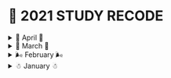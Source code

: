 # 🧾 2021  STUDY RECODE

<details>
<summary>🌼 April 🌼</summary>
 
 #### 📖 4월 19일 
 * [초보자를 위한 리액트 200제](https://github.com/my-choe/react200)  
   * [`React 코로나 확진자 정보 with Kakao Map`](https://github.com/my-choe/reactMapKakao)
   * [`191` 확진자 위치에 마커 추가하기](https://github.com/my-choe/reactMapKakao/commit/2c6e58d24e6f66854ca1aa4ac3e6a52501755eed)
   * [`192` 확진자 위치에 이미지 마커 추가하기](https://github.com/my-choe/reactMapKakao/commit/5c62c5b1c229de39bb1d7259cfcbad1ed3877fad)
   * [`193` 마커에 클러스터러 사용하기](https://github.com/my-choe/reactMapKakao/commit/b8abe872d5a82e1dca9c068cec7ba86323a25449)
   * [`194` 확진자정보 커스텀오버레이로 표시하기](https://github.com/my-choe/reactMapKakao/commit/21ab831d6f5d4c932ddfb799f171f265bb0c794b)
   * [`197` EC2 서버에 81 포트 설정하기](https://github.com/my-choe/reactMapKakao/commit/9c82adf4c5e339b074ff4ce0df474bdb99aa0ebc)

 #### 📖 4월 15일 
 * [초보자를 위한 리액트 200제](https://github.com/my-choe/react200)  
    * [`172` 스케줄러 만들기 2 - node-cron 패키지 사용하기](https://github.com/my-choe/react200/commit/6cc4081ef96ae9e0f6c428c018f774a72d77efc3)
    * [`173` 스케줄러 만들기 3 - 특정 시간에 insert 쿼리 실행하기](https://github.com/my-choe/react200/commit/7e88169005f56e73d9ada1bd657eb73ecd35db26)

 #### 📖 4월 14일 
 * [초보자를 위한 리액트 200제](https://github.com/my-choe/react200)  
    * [`158` 로그인 회원에게 권한 허용하기 - 쿠키에서 회원정보 불러오기](https://github.com/my-choe/react200/commit/07cd34e18de964c4c7c443db6d0496eecc0709f3)
    * [`160` 로그인 상태에서만 header 표시하기, 로그아웃 구현하기](https://github.com/my-choe/react200/commit/a8aebfd2b46ab2418e9015a05e560d14289e8c75)
    * [`161` 비밀번호 재설정 메일 템플릿 만들기](https://github.com/my-choe/react200/commit/953db2f7c7ca9d6ff97d5e5472bdc8f38c13e926)
    * [`162` 메일발송 api 만들기 - nodemailer 패키지 사용하기](https://github.com/my-choe/react200/commit/1eb840508bf8faf4c10f688ee34d6da40ba41fb2)
    * [`163` 비밀번호 조회 api만들기 - 라우터 분기, 쿼리 추가하기](https://github.com/my-choe/react200/commit/4a8672c760341245c2d6373a0b7ee8428616558e)
    * [`164` 아이디와 회원명으로 비밀번호 조회 api 호출하기](https://github.com/my-choe/react200/commit/6e795d756192c57f4fc0a42ee6ec88a36606075b)
    * [`168` 이메일 토큰으로 사용자 인증하기](https://github.com/my-choe/react200/commit/ea4677f30968b8f3f13909ee8cfd733d83d321a2)
    * [`169` 비밀번호 수정 api 만들기 - 라우터 분기, 쿼리 추가하기](https://github.com/my-choe/react200/commit/a2d4a96c4deecf408b04d283ce2ed2613b916a53)
    * [`170` 비밀번호 수정 api 호출하기](https://github.com/my-choe/react200/commit/627cf38bb79e5e99d7ace31c66f5e24daad6f46b)

 #### 📖 4월 13일 
 * [초보자를 위한 리액트 200제](https://github.com/my-choe/react200)  
    * [`148` REACT 회원 가입 페이지 만들기 1 - 입력 form 만들기](https://github.com/my-choe/react200/commit/027a9790fca8509de74fcd7bba54962c559e1967)
    * [`152` NODE 로그인 api 만들기 1 - 라우터 분기, 쿼리 추가하기](https://github.com/my-choe/react200/commit/716929acb8cc976aa1589e93b610d3ece28e50a1)
    * [`153` NODE 로그인 api 만들기 2 - bcrypt로 비밀번호 비교하기](https://github.com/my-choe/react200/commit/3c9dcc41b5f07ca0d6a86841df32006b6803bff4)
    * [`154` REACT 로그인 페이지 만들기 - 로그인 api 호출하기](https://github.com/my-choe/react200/commit/f0eb89396cd21e143b73828e26dcdbc0d81b6610)
    * [`155` 회원 정보 암호화 api 만들기 - jwt로 회원정보 암호화하기](https://github.com/my-choe/react200/commit/53151a870d455de4697c32566b78f9fde3d64d09)
    * [`156` REACT 쿠키로 로그인 유지하기 - 쿠키에 회원 정보 저장하기](https://github.com/my-choe/react200/commit/74f93f77e7f00416afac536aca110b4941264876)
    * [`157` 회원정보 복호화 api 만들기 - jwt로 회원정보 복호화하기](https://github.com/my-choe/react200/commit/b5632ece11d5a4deef92836471857f8399b2cdc6)

 #### 📖 4월 12일 
 * [초보자를 위한 리액트 200제](https://github.com/my-choe/react200)  
    * [`140` REACT 등록 페이지 만들기 - 파일, 이미지 업로드 api 호출하기](https://github.com/my-choe/react200/commit/860308ce70508eeeb437a89c83b957eb322b262b)
    * [`142` REACT 상세 조회 페이지 만들기 - 파일, 이미지명 표시하기](https://github.com/my-choe/react200/commit/1dbd5855c1402b3892426d4d7b6c2c2370830eb5)
    * [`146` NODE 회원가입 api 만들기 1 - bcrypt로 암호화하기](https://github.com/my-choe/react200/commit/5f551a5d3b8cf7ba4c3cbacec0d7fbeb4e1c7657)
    * [`147` NODE 회원 가입 api 만들기 2 - insert 쿼리 추가하기](https://github.com/my-choe/react200/commit/efea8770eef5a5d6649cd2a1371f33b4af5ba750)


 #### 📖 4월 9일 
 * [초보자를 위한 리액트 200제](https://github.com/my-choe/react200)   
    * [`134` NODE 수정 api 만들기 2 - update 쿼리 추가, response 처리하기](https://github.com/my-choe/react200/commit/15fd5d1dfc9b31816a65041ee02a0af60a034769)
    * [`135` REACT 수정 페이지 만들기](https://github.com/my-choe/react200/commit/a53a8f80a76e3b341635ee40c948420ec7d5ba6a)
    * [`136` NODE 삭제 api 만들기 1 - delete 라우터 분기하기](https://github.com/my-choe/react200/commit/a696e58d7513467b5256539a76a293300547ed73)
    * [`137` NODE 삭제 api 만들기 2 - delete 쿼리 추가, response 처리하기](https://github.com/my-choe/react200/commit/0bb26f831572f885c16d299baf0464814381ed4e)
    * [`138` REACT 리스트 페이지 삭제 기능 구현하기](https://github.com/my-choe/react200/commit/12232c98820dce0aaf446089ed7a47320c54e13f)
    * [`139` 파일, 이미지 업로드 api 만들기 - multer 패키지 사용하기](https://github.com/my-choe/react200/commit/ec0da10b3c3f8bf9459de410f78aa1d926723a63)

  
 #### 📖 4월 8일 
 * [초보자를 위한 리액트 200제](https://github.com/my-choe/react200)   
    * [`131` REACT 상세조회 페이지 만들기](https://github.com/my-choe/react200/commit/513c8b874a515e8bf4152f3cc8f6eb5b18067ffd)
    * [`132` NODE 상세조회 페이지 만들기 - select 쿼리 where절 추가하기](https://github.com/my-choe/react200/commit/2e01c77878fbb19ae96096a43a1bed42cba7b60b)
    * [`133` NODE 수정 api 만들기 1 - update 라우터 분기하기](https://github.com/my-choe/react200/commit/719d231cbee2c602c81550a2f34deb2e94e7af61)
  
 #### 📖 4월 7일 
 * [초보자를 위한 리액트 200제](https://github.com/my-choe/react200) 
    * [`127` DB 연결 풀 구현하기](https://github.com/my-choe/react200/commit/d7b2141e7022ba0851c4fd3cd800caa36a28dc0b)
    * [`128` NODE 등록 api 만들기 1 - insert 라우터 분기하기](https://github.com/my-choe/react200/commit/f3ff84ee9b31832a00250b29661d77f3022fd404)
    * [`129` NODE 등록 api 만들기 2 - insert쿼리 추가, response 처리하기](https://github.com/my-choe/react200/commit/80ebce9fcfcb653694a61a9b3dcb8d178da389ed)
    * [`130` REACT 등록 페이지 만들기](https://github.com/my-choe/react200/commit/b2499f440de6ecd31e351af591b8b0720c24c720)
  
 #### 📖 4월 6일 
 * [초보자를 위한 리액트 200제](https://github.com/my-choe/react200)     
    * [`108` node서버 api 호출하기](https://github.com/my-choe/react200/commit/2dc10f0420076af0102fce00e1543ed998b0da39)
    * [`109` react 서버와 node 서버를 프록시로 연결하기](https://github.com/my-choe/react200/commit/cc373f9e29c7d128552b55d75f6eda4f541989b9)
    * [`110` node 서버 api를 get로 json데이터 호출하기](https://github.com/my-choe/react200/commit/8bcdfbb5037acf506e3b59b4eeffb05dbc04fe3c)
    * [`111` node서버 api를 post로 json 데이터 호출하기](https://github.com/my-choe/react200/commit/5f283cc706bd0cec66ae4139c470fa358fc7befe)
    * [`112` concurrently로 react, node 서버 한 번에 구동하기](https://github.com/my-choe/react200/commit/8d19542a7c84fa4e2b104415347eaaaf15593e97)
    * [`122` NODE 조회 api 만들기1 - body-parser 패키지 사용하기](https://github.com/my-choe/react200/commit/3a8a439e8a4c07fc522b927eafde66086e67e163)
    * [`123` NODE 조회 api 만들기 2 - mysql 서버 연결하기](https://github.com/my-choe/react200/commit/6bb191968d506900922940423849c8aba8f15380)
    * [`124` NODE 조회 api 만들기3 -mybatis 패키지 사용하기](https://github.com/my-choe/react200/commit/0d71f76006ccf98714322b53093e3622a8a7acf3)
    * [`125` NODE 조회 api 만들기 4 - api 호출로 데이터 확인하기](https://github.com/my-choe/react200/commit/8369386a8eb3e0ecd147748a7b0e2e6e795768c0)
    * [`126` REACT 조회 페이지 만들기](https://github.com/my-choe/react200/commit/1515f94f14aa9ac3c2c1ab7e0d0b0dd99c98ef5b)

  
 #### 📖 4월 5일 
 * [초보자를 위한 리액트 200제](https://github.com/my-choe/react200)   
    * [`101` recharts로 LineChart구현하기2 - (서울시 유동 인구 데이터)](https://github.com/my-choe/react200/commit/db1de051810bd202ed07372d9ae7a5e3f8983f62)
    * [`102` recharts로 AreaChart 구현하기(서울시 유동인구 데이터)](https://github.com/my-choe/react200/commit/bd1278a4ad34428d01e2e01a95ecf0cf427d5151)
    * [`103` recharts로 BarChart 구현하기(서울시 유동인구 데이터)](https://github.com/my-choe/react200/commit/5a7e10424e02d6953158fbdb4a9354f46a1dfb24)
    * [`104` recharts로 ComposedChart구현하기(서울시 유동인구 데이터)](https://github.com/my-choe/react200/commit/ac9b9770f339ccf04e15a9ab6f3d46d694627723)
    * [`105` recharts로 ScatterChart 구현하기(서울시 유동인구 데이터)](https://github.com/my-choe/react200/commit/2e7873131f04b0096c1443a77b8af51ba7ff1cdd)
    * [`106`,`107` node.js express 프레임워크 설치하기, node 서버 구동하기](https://github.com/my-choe/react200/commit/a35937f0931e6afb097378e3e10a9f97cafdddd5)
 
#### 📖 4월 2일 
 * [초보자를 위한 리액트 200제](https://github.com/my-choe/react200)  
   * [`100` recharts로 LineChart 구현하기 1](https://github.com/my-choe/react200/commit/e14943d4c4e52856cb6bfaefee59029b1f77e568)

</details>

<details>
<summary>🌱 March 🌱</summary>

#### 📖 3월 31일 
 * [초보자를 위한 리액트 200제](https://github.com/my-choe/react200)  
    * [`099` 서울시 유동인구데이터 사용하기4 - axios로 api 호출하기](https://github.com/my-choe/react200/commit/12b0f042bd6c5b534570a28269aa4602f9e910ba)

#### 📖 3월 30일 
 * [초보자를 위한 리액트 200제](https://github.com/my-choe/react200)  
    * [`096` 서울시 유동인구 데이터 사용하기 1 - 리스트 페이지 만들기](https://github.com/my-choe/react200/commit/7604fe42e79e8570dbf61d902efd4dc797c901d0)

#### 📖 3월 25일 
 * [초보자를 위한 리액트 200제](https://github.com/my-choe/react200)  
    * [`085` react-cookies save 사용하기](https://github.com/my-choe/react200/commit/98282b98023e072ff6cec003c3983b612d7345d3)
    * [`086` react-cookies load 사용하기](https://github.com/my-choe/react200/commit/5e5c320df6f46afd24a80f5e4cb8d37020965905)
    * [`087` react-cookies remove 사용하기](https://github.com/my-choe/react200/commit/51664d871c0e0b4bdf3f963da6ea5a7fdaef64ac)
    * [`088` react-router-dom BrowserRouter 사용하기](https://github.com/my-choe/react200/commit/8df81703dba39da6e1e328a85a50da9b2ab92538)
    * [`089` react-router-dom Route사용하기](https://github.com/my-choe/react200/commit/aabfd1dfc122cecba53777237d01b2667e8a09ac)
    * [`090` react-roter-dom Link 사용하기](https://github.com/my-choe/react200/commit/7f55a4786f87acdb4459485d908a1b9654b5897c)
    * [`091` header, footer 구현하기](https://github.com/my-choe/react200/commit/f377c08ff7c98aae3dd60fa0ae2905d96b353e9d)
    * [`092` home페이지 만들기](https://github.com/my-choe/react200/commit/04c9d5f4ec4121c7a6044890bddf286c5d1665d4)
    * [`093` 〈react img〉태그 사용하기](https://github.com/my-choe/react200/commit/cbfa1978f95f199679e2fdb366aae4e1c11e9332)
    * [`094` lodash 디바운스 사용하기](https://github.com/my-choe/react200/commit/41b4ba5231db532c3c13fad8f99f31335f186794)
    * [`095` lodash 스로틀 사용하기](https://github.com/my-choe/react200/commit/3b711b00a7ff625dcf4a36a5a70b86dd4aeadabf)
 
#### 📖 3월 24일 
 * [초보자를 위한 리액트 200제](https://github.com/my-choe/react200)  
    * [`072` submit이벤트 사용하기(onSubmit)](https://github.com/my-choe/react200/commit/c715298ca4b0f360649f78e4b7030fa9a2239e74)
    * [`073` Ref 사용하기](https://github.com/my-choe/react200/commit/c8517262fd3ba7dac9decd22a9c7a4fe0cc6410e)
    * [`074` 커링함수 구현하기](https://github.com/my-choe/react200/commit/038664a0bab3cd0451816e17469e793759f5808b)
    * [`075` 하이오더 컴포넌트 구현하기](https://github.com/my-choe/react200/commit/a643fb871bf2fb47e3bf196503a19d2265d56c14)
    * [`076` 컨텍스트 api 사용하기](https://github.com/my-choe/react200/commit/4d5d1cc98585b6bd96f9d869b049cd2c49db31c7)
    * [`077` 컨텍스트로 부모 데이터 변경하기](https://github.com/my-choe/react200/commit/b98fbca7a327153cc67940b4824ffb89044e2a8c)
    * [`078` redux 리듀서로 스토어 생성하기](https://github.com/my-choe/react200/commit/933b0d6d9429e292e87545cfae00b8528956a8a0)
    * [`079` redux 스토어 상속과 디스패치 함수 실행하기](https://github.com/my-choe/react200/commit/54bee7df2229375860a8524fdb0a2cd40903a43e)
    * [`080` redux 리듀서에서 스토어 데이터 변경하기](https://github.com/my-choe/react200/commit/1702e3d9ad82eb92b6c0478dcc177abebe92f538)
    * [`081` react-redux로 스토어 상속하기](https://github.com/my-choe/react200/commit/f19875ecf69554766230d1ad4bbded151a1e3114)
    * [`082` react-redux로 스토어 데이터 사용하기](https://github.com/my-choe/react200/commit/ee4074c0d02ae5035c29a5e6dcb437458789898c)
    * [`083` react-redux로 스토어 데이터 변경하기](https://github.com/my-choe/react200/commit/724f8e2f476b569c50898358b8c3bc27434a04c4)
    * [`084` redux 미들웨어 사용하기](https://github.com/my-choe/react200/commit/262420b0f41098356af6cdd632773fe7c6bee409) 
 
#### 📖 3월 23일 
 * [초보자를 위한 리액트 200제](https://github.com/my-choe/react200)  
    * [`051` reactstrap Popovers 사용하기](https://github.com/my-choe/react200/commit/9ea437cb7ced05ce1684acb8568e4becad3d693b)
    * [`052` reactstrap Progress 사용하기](https://github.com/my-choe/react200/commit/133be8c53760fc8ff6aa8e48fbb74897d3ffb2c1)
    * [`053` reactstrap Spinner 사용하기](https://github.com/my-choe/react200/commit/304628b972339a1cd450d46b2c8b0e4023f94146)
    * [`054` reactstrap Table 사용하기](https://github.com/my-choe/react200/commit/95ac034868d3b1e08b6e35dff0c0f5f3290a172a)
    * [`055` reactstrap Tab 사용하기](https://github.com/my-choe/react200/commit/399609f3e5a513ae2fe6908c61e46f3b55312d4c)
    * [`056` sweetalert2 Basic 사용하기](https://github.com/my-choe/react200/commit/772c671115c2021376231a21d7d4a80ce1a6a924)
    * [`057` sweetalert2 position 사용하기](https://github.com/my-choe/react200/commit/d54771021b87e51f87eb59260d07905d494d1940)
    * [`058` sweetalert2 confirm 사용하기](https://github.com/my-choe/react200/commit/817515e8a22ba614c407300e4103bca371f0b8a1)
    * [`059` fetch get 호출하기](https://github.com/my-choe/react200/commit/5a1fcb2ce9c2fdf15569656d994ce0f86e3779b2)
    * [`060` fetch post 호출하기](https://github.com/my-choe/react200/commit/d775b1a7b183d310777d7959e15fc9357ff75fbd)
    * [`061` axios get 사용하기](https://github.com/my-choe/react200/commit/31e48e7155af6caf603629700c931951f06cab1e)
    * [`062` axios post 사용하기](https://github.com/my-choe/react200/commit/1319a638121755dec929239d7fd5f24074a5958c)
    * [`063` 콜백 함수 사용하기](https://github.com/my-choe/react200/commit/26079244316f7ea634651471a3ba0456167f417e)
    * [`064` Promise then 사용하기](https://github.com/my-choe/react200/commit/f7b805c0b608bb44235302bee8079d6c17caa7cd)
    * [`065` Promise catch 사용하기](https://github.com/my-choe/react200/commit/35fe8c3c17b007ca70d3c251ba52eef5e7ba2c1b)
    * [`066` click이벤트 사용하기(onClick)](https://github.com/my-choe/react200/commit/12267432508372c3c19f8674a82d3299fd819d62)
    * [`067` change이벤트 사용하기(onChange)](https://github.com/my-choe/react200/commit/7af383f1f4def1a445505bf0a2f0bb17140db093)
    * [`068` mousemove 이벤트 사용하기(onMouseMove)](https://github.com/my-choe/react200/commit/22a0bc5e5e9d886fcc1faf0719964c3a6d7a1ec9)
    * [`069` mouseover 이벤트 사용하기(onMouseOver)](https://github.com/my-choe/react200/commit/47cf2ab9a670304895e537f5d35d177acff44b21)
    * [`070` mouseout 이벤트 사용하기(onMouseOut)](https://github.com/my-choe/react200/commit/30059a8658854ee0cfc5edad2c0e9412b9c7824f)
    * [`071` key 이벤트 사용하기(onKeyDown, onKeyPress, onKeyUp)](https://github.com/my-choe/react200/commit/867be1ce976fde739cdc26efbf9b0c97965ecf59)

* [Centos8 Linux](https://github.com/my-choe/TIL/tree/main/Linux/Centos8)
  * [01. 가상머신&VMWare](https://github.com/my-choe/TIL/blob/main/Linux/Centos8/01_%EA%B0%80%EC%83%81%EB%A8%B8%EC%8B%A0%26VMWare.md)
  * [02. CentosOS Linux](https://github.com/my-choe/TIL/blob/main/Linux/Centos8/02_CentOS_Linux.md)
  * [03. 필수개념과 명령어(사용자와 그룹&링크)](https://github.com/my-choe/TIL/blob/main/Linux/Centos8/03_%ED%95%84%EC%88%98%EA%B0%9C%EB%85%90%EA%B3%BC_%EB%AA%85%EB%A0%B9%EC%96%B4(%EC%82%AC%EC%9A%A9%EC%9E%90%EC%99%80_%EA%B7%B8%EB%A3%B9%26%EB%A7%81%ED%81%AC).md)
  * [04. 필수개념과 명령어(RPM&DNF)](https://github.com/my-choe/TIL/blob/main/Linux/Centos8/04_%ED%95%84%EC%88%98%EA%B0%9C%EB%85%90%EA%B3%BC_%EB%AA%85%EB%A0%B9%EC%96%B4(RPM%26DNF).md)
  * [05. 필수개념과 명령어(파일&Cron과At)](https://github.com/my-choe/TIL/blob/main/Linux/Centos8/05_%ED%95%84%EC%88%98%EA%B0%9C%EB%85%90%EA%B3%BC_%EB%AA%85%EB%A0%B9%EC%96%B4(%ED%8C%8C%EC%9D%BC%26Cron%EA%B3%BCAt).md)
  * [06. 필수개념과 명령어(네트워크)](https://github.com/my-choe/TIL/blob/main/Linux/Centos8/06_%ED%95%84%EC%88%98%EA%B0%9C%EB%85%90%EA%B3%BC_%EB%AA%85%EB%A0%B9%EC%96%B4(%EB%84%A4%ED%8A%B8%EC%9B%8C%ED%81%AC).md)
  * [07. 필수개념과 명령어(검색,프로세스,데몬,커널컴파일)](https://github.com/my-choe/TIL/blob/main/Linux/Centos8/07_%ED%95%84%EC%88%98%EA%B0%9C%EB%85%90%EA%B3%BC_%EB%AA%85%EB%A0%B9%EC%96%B4(%EA%B2%80%EC%83%89%2C%ED%94%84%EB%A1%9C%EC%84%B8%EC%8A%A4%2C%EB%8D%B0%EB%AA%AC%2C%EC%BB%A4%EB%84%90%EC%BB%B4%ED%8C%8C%EC%9D%BC).md)
  * [08. 셸 스크립트](https://github.com/my-choe/TIL/blob/main/Linux/Centos8/08_%EC%85%B8%20%EC%8A%A4%ED%81%AC%EB%A6%BD%ED%8A%B8.md)
  * [09. 원격지 시스템 관리](https://github.com/my-choe/TIL/blob/main/Linux/Centos8/09_%EC%9B%90%EA%B2%A9%EC%A7%80_%EC%8B%9C%EC%8A%A4%ED%85%9C_%EA%B4%80%EB%A6%AC.md)
  * [10. 데이터베이스 서버](https://github.com/my-choe/TIL/blob/main/Linux/Centos8/10_%EB%8D%B0%EC%9D%B4%ED%84%B0%EB%B2%A0%EC%9D%B4%EC%8A%A4_%EC%84%9C%EB%B2%84.md)
  * [11. 웹/NFS/Samba/방화벽서버](https://github.com/my-choe/TIL/blob/main/Linux/Centos8/11_%EC%9B%B9%26NFS%26Samba%26%EB%B0%A9%ED%99%94%EB%B2%BD%EC%84%9C%EB%B2%84.md)
 
#### 📖 3월 22일 
 * [초보자를 위한 리액트 200제](https://github.com/my-choe/react200) 
    * [`043` reactstrap Fade 사용하기](https://github.com/my-choe/react200/commit/bb180a7ee0b7005f89f0b69470a3457bea63a384)
    * [`044` reactstrap Form 사용하기](https://github.com/my-choe/react200/commit/b61c55777659e9b6fd265475bf52b8035cf8bf0c)
    * [`045` reactstrap Input Group 사용하기](https://github.com/my-choe/react200/commit/ec198626b36c05bffa2dc907830c148d50bddf1c)
    * [`046` reactstrap Jumbotron 사용하기](https://github.com/my-choe/react200/commit/68f3a3eaeb35551c7ea86d3546f669ece1b061f3)
    * [`047` reactstrap List Group 사용하기](https://github.com/my-choe/react200/commit/b5af53517ad1bd4c36aac582fd35e1b99d1d2331)
    * [`048` reactstrap Modal 사용하기](https://github.com/my-choe/react200/commit/2209ce07a08b85d4e596a76472bbe6a961c2db77)
    * [`049` reactstrap Navbar 사용하기](https://github.com/my-choe/react200/commit/8e81233fc363fff227e0d1bcbc4a9d017f5b43a5)
    * [`050` reactstrap Pagination 사용하기](https://github.com/my-choe/react200/commit/29c390719aa7abc1bde70712df02a9a3a219e9ad)
 
#### 📖 3월 19일 
 * [초보자를 위한 리액트 200제](https://github.com/my-choe/react200) 
   * [`037` reactstrap Button Dropdown 사용하기](https://github.com/my-choe/react200/commit/d060056325fa6b6f509a3878354ad5f72d274eac)
   * [`038` reactstrap Button Group 사용하기](https://github.com/my-choe/react200/commit/b95ba20aa9d5aae20e3c8850ed65680646fcfb6d)
   * [`039` reactstrap Buttons 사용하기](https://github.com/my-choe/react200/commit/384e2aa76ae69ccf79e452309da67dcae61562dc)
   * [`040` reactstrap Card 사용하기](https://github.com/my-choe/react200/commit/8b29f0da625f20118c282002f784b7745c82072e)
   * [`041` reactstrap Carousel 사용하기](https://github.com/my-choe/react200/commit/f84a6e13edaad718170e8411ddbab716ddb1b983)
   * [`042` reactstrap Collapse 사용하기](https://github.com/my-choe/react200/commit/2d4ad5a5ac09452ea58ce598f3293109eabdbfac)

#### 📖 3월 18일 
 * [초보자를 위한 리액트 200제](https://github.com/my-choe/react200) 
   * [`036` reactstrap Breadcrumbs 사용하기](https://github.com/my-choe/react200/commit/c512f0786eb5fe9694422cdf484cf7da68111fcf)

#### 📖 3월 17일 
 * [초보자를 위한 리액트 200제](https://github.com/my-choe/react200) 
   * [`035` reactstrap Badge 사용하기](https://github.com/my-choe/react200/commit/444b73b1356dc30ef291d3c6766ddc60048eacac)

 #### 📖 3월 16일 
 * [초보자를 위한 리액트 200제](https://github.com/my-choe/react200)
   * [`033` map()으로 element 반환하기](https://github.com/my-choe/react200/commit/178b27af174ecb472ad1f5c0678918bd90b394ef)
   * [`034` reactstrap Alerts 사용하기](https://github.com/my-choe/react200/commit/2599dbd348f494a8ed0238b872e04f8e5f611493)
 
 #### 📖 3월 15일 
 * [초보자를 위한 리액트 200제](https://github.com/my-choe/react200)
   * [`031` hook 사용하기](https://github.com/my-choe/react200/commit/8da1c2c60c157ced7771748f1dd19de09f1a52ed)
   * [`032` Fragments 사용하기](https://github.com/my-choe/react200/commit/8a8ccbcf1fee0bc670915f12fbda1d682eebd39f)
 
#### 📖 3월 12일 
 * [초보자를 위한 리액트 200제](https://github.com/my-choe/react200)
   * [`028` PureComponent 사용하기(class형 컴포넌트)](https://github.com/my-choe/react200/commit/7468a3253b2206abc02259ad4da7b2ed668c752b)
   * [`029` shallow-equal 사용하기(class형 컴포넌트)](https://github.com/my-choe/react200/commit/7801ef626b5f905f91fdb8106a406f48354a4cef)
   * [`030` 함수형 컴포넌트 사용하기](https://github.com/my-choe/react200/commit/16a4032a5bf07504c44244c8e674a571b7e4e93f)
 
#### 📖 3월 6일 
 * [초보자를 위한 리액트 200제](https://github.com/my-choe/react200)
   * [`027` Component 사용하기(class형 컴포넌트)](https://github.com/my-choe/react200/commit/ed945d758c887a2e2d22870281b9a5eb3f3c53b5)

</details>




<details>
<summary>🌬 February 🌬</summary>
 
#### 📖 2월 24일  
 * [초보자를 위한 리액트 200제](https://github.com/my-choe/react200)
    * [`021` props를 필수 값으로 사용하기](https://github.com/my-choe/react200/commit/b9b094f9c60a9efcaada8e010802b870b7c87ffc)
    * [`022` props를 기본값으로 정의하기](https://github.com/my-choe/react200/commit/9642bca5266cc8af97d7f3bde46b7718705f10e7)
    * [`023` props의 자식 Component에 node 전달하기](https://github.com/my-choe/react200/commit/d45829dc3f4efdc0bb620dc3db72583ce24821a1)
    * [`024` state사용하기](https://github.com/my-choe/react200/commit/52dc54476d16f7ed0250284e2b59229e9ae89d87)
    * [`025` setState() 함수 사용하기](https://github.com/my-choe/react200/commit/5be47387b9862f891a7dca20967f3b2bfaf0c5f9)
    * [`026` state를 직접 변경한 후 forceUpdate() 함수 사용하기](https://github.com/my-choe/react200/commit/49cefc39775e91ee8549da8578fcecb0a8a20847)
   
#### 📖 2월 23일  
 * [초보자를 위한 리액트 200제](https://github.com/my-choe/react200)
    * [`017` props 사용하기](https://github.com/my-choe/react200/commit/0f14bb85609bd1f2505b83ad6f9b7e7a4224291b)
    * [`018` props 자료형 선언하기](https://github.com/my-choe/react200/commit/1513b7af8b3fe379e5c08d1a95e32fa5075609ae)
    * [`019` props Boolean으로 사용하기](https://github.com/my-choe/react200/commit/d39496709bd46cf35a88650696862f8fa46457c8)
    * [`020` props 객체형으로 사용하기](https://github.com/my-choe/react200/commit/1c4e86cf7e5855b8eb6c4c14d302e451856bfb9c)
   
#### 📖 2월 22일  
 * [초보자를 위한 리액트 200제](https://github.com/my-choe/react200)
   * [`010` var, let, const 사용하기](https://github.com/my-choe/react200/commit/c77cfc884d616b22f2a2540c416e69992b40f921)
   * [`011` 전개 연산자 사용하기](https://github.com/my-choe/react200/commit/1ebd8e210ce1b8dc85f90f17256a17209347c045)
   * [`012` class 사용하기](https://github.com/my-choe/react200/commit/71a848cd130d326ca975e5001cd7e7710496328e)
   * [`013` 화살표 함수 사용하기](https://github.com/my-choe/react200/commit/22e6803981ad7feb572ebf92f2275c8379fcfe1b)
   * [`014` forEach()함수 사용하기](https://github.com/my-choe/react200/commit/afdb5f917225bd71f56cea40eac680e569745a53)
   * [`015` map()함수 사용하기](https://github.com/my-choe/react200/commit/f71b02ccaaebdfc7b15fd8016c9eb58cc6092d2a)
   * [`016` jquery 사용하기](https://github.com/my-choe/react200/commit/64b68908aa381f86a3ead0f3801628cdb45f7619)
   
#### 📖 2월 20일  
 * [초보자를 위한 리액트 200제](https://github.com/my-choe/react200)
    * [`008` 생명주기 함수 shouldComponentUpdate() 사용하기](https://github.com/my-choe/react200/commit/e7bef30bfcf3079dc6d3394499c7cef1a00b2fcd)
    * [`009` 템플릿 문자열 사용하기](https://github.com/my-choe/react200/commit/3fd4b2e6351cd8f0232b5c634120ebf039afa381)

   
#### 📖 2월 18일  
 * [초보자를 위한 리액트 200제](https://github.com/my-choe/react200)
   * [`004` 생명주기 함수 render() 사용하기](https://github.com/my-choe/react200/commit/0bb38c07db288726ca5b79174c8838425d905aff)
   * [`005` 생명주기 함수 constructor(props) 사용하기](https://github.com/my-choe/react200/commit/1ed114112a76324f6c4110e9121ac41a34362394)
   * [`006` 생명주기 함수 static getDerivedStateFormProps(props, state) 사용하기](https://github.com/my-choe/react200/commit/4d5f479aff69bc9357ca1d59c6048b0aadc97c9d)
   * [`007` 생명주기 함수 componentDidMount() 사용하기](https://github.com/my-choe/react200/commit/c14bfafd063ea9eba8ec9a121e32ad46f80ad138)
   
#### 📖 2월 17일  
 * [초보자를 위한 리액트 200제](https://github.com/my-choe/react200)
   * [`001` .jsx에 html 적용하기](https://github.com/my-choe/react200/commit/5d6ab0dbabd2c6b2da3a3b8b3ad8230f4a70b997)
   * [`002` .jsx에 css 적용하기](https://github.com/my-choe/react200/commit/49a8383bb8705416a76fff2f0145ff560668d812)
   * [`003` Component 사용하기](https://github.com/my-choe/react200/commit/27f8ed62bc1c4b59f48dcc3ae0f6ab2c0f3b6b89)
   
#### 📖 2월 14일  
 * [드림코딩by앨리 자바스크립트 최신문법](https://youtu.be/36HrZHzPeuY)

#### 📖 2월 13일
 * Cleancode 주석 부분 독서

#### 📖 2월 9일
 * [Jenkins](https://github.com/my-choe/TIL/tree/main/Jenkins)
    * [0. 젠킨스란?](https://github.com/my-choe/TIL/blob/main/Jenkins/0.%20%EC%A0%A0%ED%82%A8%EC%8A%A4%EB%9E%80%3F.md)
    * [1. 젠킨스 설치](https://github.com/my-choe/TIL/blob/main/Jenkins/1.%20%EC%A0%A0%ED%82%A8%EC%8A%A4%20%EC%84%A4%EC%B9%98.md)
* [Django](https://github.com/my-choe/TIL/tree/main/Django/Django%20%EC%B4%88%EB%B3%B4%20%EA%B0%80%EC%9D%B4%EB%93%9C)
    * [Django_개념정리](https://github.com/my-choe/TIL/blob/main/Django/Django%20%EC%B4%88%EB%B3%B4%20%EA%B0%80%EC%9D%B4%EB%93%9C/Django_%EA%B0%9C%EB%85%90%EC%A0%95%EB%A6%AC.md)
    
    
 
    
#### 📖 2월 7일
 * [노마드코더 바닐라JS](https://nomadcoders.co/javascript-for-beginners/lectures/1705)
    * #3 MAKE YOUR FIRST JS APP
      * 3.5 Making a To Do List part Two
      * 3.6 Making a To Do List part Three
      * 3.7 Image Background
      * 3.8 Getting the Weather part One Geolocation
      * 3.9 Getting the Weather part Two API 
      * [완성](https://github.com/my-choe/TIL/tree/main/VanillaJS/Chrome-App)

#### 📖 2월 5일
 * [노마드코더 바닐라JS](https://nomadcoders.co/javascript-for-beginners/lectures/1705)
    * #3 MAKE YOUR FIRST JS APP
      * 3.0 Making a JS Clock part One
      * 3.1 Making a JS Clock part Two
      * 3.2 Saving the User Name part One
      * 3.3 Saving the User Name part Two
      * 3.4 Making a To Do List part One
 
#### 📖 2월 4일
 * [노마드코더 바닐라JS](https://nomadcoders.co/javascript-for-beginners/lectures/1705)
    * #2 PRACTICE
      * 2.0 Your first JS Function
      * 2.1 More Function Fun
      * 2.2 JS DOM Functions
      * 2.3 Modifying the DOM with JS
      * 2.4 Events and event handlers
      * 2.5 If, else, and, or 
      * 2.6 DOM - If else - Function practice
      * 2.7 DOM - If else - Function practice Two
 
#### 📖 2월 3일
 * [노마드코더 바닐라JS](https://nomadcoders.co/javascript-for-beginners/lectures/1705)
    * #0 INTRODUCTION
      * 0.1 🚨 Read this First 🚨
      * 0.2 Requirements
      * 0.3 What are we building
    * #1 THEORY
      * 1.0 Why JS?
      * 1.1 Super Powers of JS
      * 1.2 ES5, ES6 ES....WTF!?!?!
      * 1.3 VanillaJS
      * 1.4 Hello World with Javascript
      * 1.5 What are we learning
      * 1.6 Your first JS Variable(변수!)
      * 1.7 let, const, var
      * 1.8 Data Types on JS 
      * 1.9 Organizing Data with Arrays
      * 1.10 Organizing Data with Objects
 
#### 📖 2월 2일
 * [노마드코더 파이썬](https://nomadcoders.co/python-for-beginners/lobby)
    * #4. 2020 BONUS CLASS
      * 4.2 Dynamic URLs and Templates
      * 4.3 Forms and Query Arguments
      * 4.4 Scrapper Integration
      * 4.5 Faster Scrapper
      * 4.6 Rendering Jobs!
      * 4.7 Export Route
      * 4.8 File Download
      * 4.9 Recap
      * 4.10 Conclusions
 
#### 📖 2월 1일
 * [노마드코더 파이썬](https://nomadcoders.co/python-for-beginners/lobby)
    * #4. 2020 BONUS CLASS
      * 4.0 Welcome to 2020 Update
      * 4.1 Introduction to Flask
</details>


<details>
<summary>☃ January ☃</summary>
 
#### - 1월 31일
📖 [노마드코더 파이썬](https://nomadcoders.co/python-for-beginners/lobby)
  * #3 GET READY FOR DJANGO
    * 3.0 Django is AWESOME
    * 3.1 #args ##kwargs
    * 3.2 Intro to Object Oriented Programming
    * 3.3 Methods part One
    * 3.4 Methods part Two
    * 3.5 Extending Classes
    * 3.6 Whats Next
 
#### - 1월 30일
📖 [노마드코더 파이썬](https://nomadcoders.co/python-for-beginners/lobby)
  * [WebScrapping 완료](https://github.com/my-choe/TIL/tree/main/Python/WebScrapping)
 
#### - 1월 29일
📖 [노마드코더 파이썬](https://nomadcoders.co/python-for-beginners/lobby)
  * #2 BUILDING A JOB SCRAPPER
      * 2.8 Extracting Loctaions and Finishing up
      * 2.9 StackOverFlow Pages
 
#### - 1월 28일
📖 [노마드코더 파이썬](https://nomadcoders.co/python-for-beginners/lobby)
  * #2 BUILDING A JOB SCRAPPER
      * 2.0 What is Web Scrapping
      * 2.1 What are We Building
      * 2.2 Navigating with Python
      * 2.3 Extraction Indeed Pages
      * 2.4 Extracting Indeed Pages part Two
      * 2.5 Requesting Each Page
      * 2.6 Extracting Ttitles
      * 2.7 Extracting Companies
  
#### - 1월 27일
📖 [노마드코더 파이썬](https://nomadcoders.co/python-for-beginners/lobby)
  * #1 THEORY

#### - 1월 26일
📖 [노마드코더 파이썬](https://nomadcoders.co/python-for-beginners/lobby)
  * #0 INTRODUCTION

#### - 1월 25일
📖 [Python Basic Grammar](https://github.com/my-choe/TIL/tree/main/Python/Python_Basic_Grammar)
  * [39. class 정리 - 클래스 기본적인 사용](https://github.com/my-choe/TIL/blob/main/Python/Python_Basic_Grammar/39_class%EC%A0%95%EB%A6%AC-%ED%81%B4%EB%9E%98%EC%8A%A4_%EA%B8%B0%EB%B3%B8%EC%A0%81%EC%9D%B8_%EC%82%AC%EC%9A%A9.md)  
  * [40. class 정리 - 클래스 속성과 인스턴스 속성](https://github.com/my-choe/TIL/blob/main/Python/Python_Basic_Grammar/40_class%EC%A0%95%EB%A6%AC-%ED%81%B4%EB%9E%98%EC%8A%A4_%EC%86%8D%EC%84%B1%EA%B3%BC_%EC%9D%B8%EC%8A%A4%ED%84%B4%EC%8A%A4_%EC%86%8D%EC%84%B1.md)
  * [41. class 정리 - 상속(inheritance)](https://github.com/my-choe/TIL/blob/main/Python/Python_Basic_Grammar/41_class%EC%A0%95%EB%A6%AC-%EC%83%81%EC%86%8D(inheritance).md)
  * [42. class 정리 - 정적메소드 @classmethod와 @staticmethod의 정리](https://github.com/my-choe/TIL/blob/main/Python/Python_Basic_Grammar/42_class%20%EC%A0%95%EB%A6%AC-%EC%A0%95%EC%A0%81%EB%A9%94%EC%86%8C%EB%93%9C%40classmethod%EC%99%80_%40staticmethod%EC%9D%98_%EC%A0%95%EB%A6%AC.md)
  * [43. class 정리 - 추상클래스(abstract class)](https://github.com/my-choe/TIL/blob/main/Python/Python_Basic_Grammar/43_class%20%EC%A0%95%EB%A6%AC-%EC%B6%94%EC%83%81%ED%81%B4%EB%9E%98%EC%8A%A4(abstract_class).md)
  * [44. class 정리 - 덕 타이핑(Duck Typing)](https://github.com/my-choe/TIL/blob/main/Python/Python_Basic_Grammar/44_class%EC%A0%95%EB%A6%AC-%EB%8D%95_%ED%83%80%EC%9D%B4%ED%95%91(Duck_Typing).md)

#### - 1월 24일
📖 [Python Basic Grammar(진행중)](https://github.com/my-choe/TIL/tree/main/Python/Python_Basic_Grammar)
  * [37. Set Comprehesions(Set 표현식)](https://github.com/my-choe/TIL/blob/main/Python/Python_Basic_Grammar/37_Generator(%EC%A0%9C%EB%84%A4%EB%A0%88%EC%9D%B4%ED%84%B0).md)
  * [38. itertools 모듈과 iterable에 유용한 내장함수](https://github.com/my-choe/TIL/blob/main/Python/Python_Basic_Grammar/38_itertools%EB%AA%A8%EB%93%88%EA%B3%BC_iterable%EC%97%90_%EC%9C%A0%EC%9A%A9%ED%95%9C_%EB%82%B4%EC%9E%A5%ED%95%A8%EC%88%98.md)

#### - 1월 23일
📖 [Python Basic Grammar(진행중)](https://github.com/my-choe/TIL/tree/main/Python/Python_Basic_Grammar)
  * [36.Iterable과 Iterator](https://github.com/my-choe/TIL/blob/main/Python/Python_Basic_Grammar/36_Iterable과_Iterator.md)

#### - 1월 22일
📖 [Python Basic Grammar(진행중)](https://github.com/my-choe/TIL/tree/main/Python/Python_Basic_Grammar)
  * [30. Programmer Error - 예외처리 되지 않는 에러](https://github.com/my-choe/TIL/blob/main/Python/Python_Basic_Grammar/30_Programmer_Error_%EC%98%88%EC%99%B8%EC%B2%98%EB%A6%AC_%EB%90%98%EC%A7%80_%EC%95%8A%EB%8A%94_%EC%97%90%EB%9F%AC.md)
  * [31.EAFP - 허락보다 용서구하는 것이 쉽다.](https://github.com/my-choe/TIL/blob/main/Python/Python_Basic_Grammar/31_EAFP_%ED%97%88%EB%9D%BD%EB%B3%B4%EB%8B%A4_%EC%9A%A9%EC%84%9C%EA%B5%AC%ED%95%98%EB%8A%94_%EA%B2%83%EC%9D%B4_%EC%89%BD%EB%8B%A4.md)
  * [32.OS별 처리](https://github.com/my-choe/TIL/blob/main/Python/Python_Basic_Grammar/32_OS%EB%B3%84_%EC%B2%98%EB%A6%AC.md)
  * [33.List Comprehesions(리스트 표현식)) 흐름과 Exception Handling](https://github.com/my-choe/TIL/blob/main/Python/Python_Basic_Grammar/33_List_Comprehesions(%EB%A6%AC%EC%8A%A4%ED%8A%B8_%ED%91%9C%ED%98%84%EC%8B%9D).md)
  * [34.Set Comprehesions(Set 표현식)](https://github.com/my-choe/TIL/blob/main/Python/Python_Basic_Grammar/34_Set_Comprehesions(Set_%ED%91%9C%ED%98%84%EC%8B%9D).md)
  * [35.Dictionary Comprehesions(Dictionary 표현식)](https://github.com/my-choe/TIL/blob/main/Python/Python_Basic_Grammar/35_Dictionary_Comprehesions(Dictionary_%ED%91%9C%ED%98%84%EC%8B%9D).md)
  
#### - 1월 21일
📖 [Python Basic Grammar(진행중)](https://github.com/my-choe/TIL/tree/main/Python/Python_Basic_Grammar)
  * [29.Exception(예외) 흐름과 Exception Handling](https://github.com/my-choe/TIL/blob/main/Python/Python_Basic_Grammar/29_Exception(%EC%98%88%EC%99%B8)%ED%9D%90%EB%A6%84%EA%B3%BC_Exception_Handling.md)

#### - 1월 20일
📖 [Python Basic Grammar(진행중)](https://github.com/my-choe/TIL/tree/main/Python/Python_Basic_Grammar)
  * [22. Docstring(문서화)](https://github.com/my-choe/TIL/blob/main/Python/Python_Basic_Grammar/22_Docstring(%EB%AC%B8%EC%84%9C%ED%99%94).md)
  * [23. shebang](https://github.com/my-choe/TIL/blob/main/Python/Python_Basic_Grammar/23_shebang.md)
  * [24. 함수의 인자(Argument) 전달](https://github.com/my-choe/TIL/blob/main/Python/Python_Basic_Grammar/24_%ED%95%A8%EC%88%98%EC%9D%98_%EC%9D%B8%EC%9E%90(Argument)%EC%A0%84%EB%8B%AC.md)
  * [25. 함수 인자(Arguments)](https://github.com/my-choe/TIL/blob/main/Python/Python_Basic_Grammar/25_%ED%95%A8%EC%88%98%EC%9D%B8%EC%9E%90(Arguments).md)
  * [26. Python(파이썬)의 타입 시스템](https://github.com/my-choe/TIL/blob/main/Python/Python_Basic_Grammar/26_Python%EC%9D%98_%ED%83%80%EC%9E%85_%EC%8B%9C%EC%8A%A4%ED%85%9C.md)
  * [27. 변수 scope](https://github.com/my-choe/TIL/blob/main/Python/Python_Basic_Grammar/27_%EB%B3%80%EC%88%98_scope.md)
  * [28. 모든 것은 객체다.](https://github.com/my-choe/TIL/blob/main/Python/Python_Basic_Grammar/28_%EB%AA%A8%EB%93%A0_%EA%B2%83%EC%9D%80_%EA%B0%9D%EC%B2%B4%EB%8B%A4.md)

#### - 1월 19일
📖 [Python Basic Grammar(진행중)](https://github.com/my-choe/TIL/tree/main/Python/Python_Basic_Grammar)
  * [21. Command line Arguments](https://github.com/my-choe/TIL/blob/main/Python/Python_Basic_Grammar/21_Command_line_Arguments.md)
  
#### - 1월 18일
📖 [Python Basic Grammar(진행중)](https://github.com/my-choe/TIL/tree/main/Python/Python_Basic_Grammar)
  * [14. tuple(튜플)](https://github.com/my-choe/TIL/blob/main/Python/Python_Basic_Grammar/14_tuple(%ED%8A%9C%ED%94%8C).md)
  * [15. Dictionary(딕셔너리)](https://github.com/my-choe/TIL/blob/main/Python/Python_Basic_Grammar/15_Dictionary(%EB%94%95%EC%85%94%EB%84%88%EB%A6%AC).md)
  * [16. set(집합)](https://github.com/my-choe/TIL/blob/main/Python/Python_Basic_Grammar/16_set(%EC%A7%91%ED%95%A9).md)
  * [17. for in 반복문, Range, enumerate](https://github.com/my-choe/TIL/blob/main/Python/Python_Basic_Grammar/17_for_in_%EB%B0%98%EB%B3%B5%EB%AC%B8_Range_enumerate.md)
  * [18. module(모듈)](https://github.com/my-choe/TIL/blob/main/Python/Python_Basic_Grammar/18_module(%EB%AA%A8%EB%93%88).md)
  * [19. function(함수)](https://github.com/my-choe/TIL/blob/main/Python/Python_Basic_Grammar/19_function(%ED%95%A8%EC%88%98).md)
  * [20. module import와 실행](https://github.com/my-choe/TIL/blob/main/Python/Python_Basic_Grammar/20_module_import%EC%99%80_%EC%8B%A4%ED%96%89.md) 

#### - 1월 17일
📖 [Python Basic Grammar(진행중)](https://github.com/my-choe/TIL/tree/main/Python/Python_Basic_Grammar)
 * [11. List(3) - 리스트 반복 & 리스트 관련 메소드](https://github.com/my-choe/TIL/blob/main/Python/Python_Basic_Grammar/11_List(3)_%EB%A6%AC%EC%8A%A4%ED%8A%B8%EB%B0%98%EB%B3%B5_%EB%A6%AC%EC%8A%A4%ED%8A%B8_%EA%B4%80%EB%A0%A8_%EB%A9%94%EC%86%8C%EB%93%9C.md)
  * [12. List(4) - 리스트 원소 추가, 삭제](https://github.com/my-choe/TIL/blob/main/Python/Python_Basic_Grammar/12_List(4)_%EB%A6%AC%EC%8A%A4%ED%8A%B8%EC%9B%90%EC%86%8C_%EC%B6%94%EA%B0%80%EC%82%AD%EC%A0%9C.md)
  * [13. List(5) - 리스트 정렬](https://github.com/my-choe/TIL/blob/main/Python/Python_Basic_Grammar/13_List(5)_%EB%A6%AC%EC%8A%A4%ED%8A%B8_%EC%A0%95%EB%A0%AC.md)
  
#### - 1월 16일
📖 [Python Basic Grammar(진행중)](https://github.com/my-choe/TIL/tree/main/Python/Python_Basic_Grammar)
 * [08. List(1) - 리스트란, 리스트 사용](https://github.com/my-choe/TIL/blob/main/Python/Python_Basic_Grammar/08_List(1)_%EB%A6%AC%EC%8A%A4%ED%8A%B8%EB%9E%80_%EB%A6%AC%EC%8A%A4%ED%8A%B8%20%EC%82%AC%EC%9A%A9.md)
 * [09. List(2) - 리스트인덱싱 & 리스트슬라이싱](https://github.com/my-choe/TIL/blob/main/Python/Python_Basic_Grammar/09_List(2)_%EB%A6%AC%EC%8A%A4%ED%8A%B8%EC%9D%B8%EB%8D%B1%EC%8B%B1_%EB%A6%AC%EC%8A%A4%ED%8A%B8%EC%8A%AC%EB%9D%BC%EC%9D%B4%EC%8B%B1.md)
 * [10. 얕은 복사(shallow copy)와 깊은 복사(deep copy)](https://github.com/my-choe/TIL/blob/main/Python/Python_Basic_Grammar/10_%EC%96%95%EC%9D%80%EB%B3%B5%EC%82%AC%EC%99%80_%EA%B9%8A%EC%9D%80%EB%B3%B5%EC%82%AC.md)


#### - 1월 15일
📖 [Markdown Guide](https://github.com/my-choe/TIL/blob/main/Git/Github/MarkdownGuide.md)<br/>
📖 [Python Basic Grammar(진행중)](https://github.com/my-choe/TIL/tree/main/Python/Python_Basic_Grammar)
  * [01. 기본문법(들여쓰기, 주석, 세미콜론)](https://github.com/my-choe/TIL/blob/main/Python/Python_Basic_Grammar/01_%EA%B8%B0%EB%B3%B8%EB%AC%B8%EB%B2%95(%EB%93%A4%EC%97%AC%EC%93%B0%EA%B8%B0%2C%20%EC%A3%BC%EC%84%9D%2C%20%EC%84%B8%EB%AF%B8%EC%BD%9C%EB%A1%A0).md)<br/>
  * [02. import 기본라이브러리](https://github.com/my-choe/TIL/blob/main/Python/Python_Basic_Grammar/02_import%20%EA%B8%B0%EB%B3%B8%EB%9D%BC%EC%9D%B4%EB%B8%8C%EB%9F%AC%EB%A6%AC.md)
  * [03. Scalar 타입(int, float, None, bool)](https://github.com/my-choe/TIL/blob/main/Python/Python_Basic_Grammar/03_Scalar%20%ED%83%80%EC%9E%85(int%2C%20float%2C%20None%2C%20bool).md)
  * [04. 관계연산자&조건절](https://github.com/my-choe/TIL/blob/main/Python/Python_Basic_Grammar/04_%EA%B4%80%EA%B3%84%EC%97%B0%EC%82%B0%EC%9E%90_%EC%A1%B0%EA%B1%B4%EC%A0%88.md)
  * [05. while 반복문](https://github.com/my-choe/TIL/blob/main/Python/Python_Basic_Grammar/05_while%20%EB%B0%98%EB%B3%B5%EB%AC%B8.md)
  * [06. String](https://github.com/my-choe/TIL/blob/main/Python/Python_Basic_Grammar/06_String.md)
  * [07. Bytes](https://github.com/my-choe/TIL/blob/main/Python/Python_Basic_Grammar/07_Bytes.md)
  
#### - 1월 14일
📖 [Python_Basic_Grammar](https://github.com/my-choe/TIL/tree/main/Python/Python_Basic_Grammar)

#### - 1월 12일
📖 [DesignPatterns>  Structral Patterns](https://github.com/my-choe/study-record/blob/main/my-choe/2021/01/%5B0109%5D%20DesignPatterns.md)

#### - 1월 9일
📖 [DesignPatterns>  Creational Patterns](https://github.com/my-choe/study-record/blob/main/my-choe/2021/01/%5B0109%5D%20DesignPatterns.md)

#### - 1월 8일
📖 [독서::CleanCode](https://github.com/my-choe/study-record/blob/main/my-choe/2021/01/%5B0108%5D%20CleanCode.md)

#### - 1월 7일
📖  [독서::CleanCode](https://github.com/my-choe/study-record/blob/main/my-choe/2021/01/%5B0107%5D%20CleanCode.md)

#### - 1월 6일
📖  [Python Virtualenv](https://github.com/my-choe/TIL/blob/main/python/virtualenv.md)

</details>

